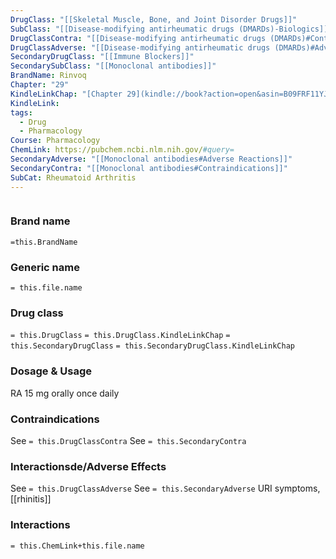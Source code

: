 ```yaml
---
DrugClass: "[[Skeletal Muscle, Bone, and Joint Disorder Drugs]]"
SubClass: "[[Disease-modifying antirheumatic drugs (DMARDs)-Biologics]]"
DrugClassContra: "[[Disease-modifying antirheumatic drugs (DMARDs)#Contraindications]]"
DrugClassAdverse: "[[Disease-modifying antirheumatic drugs (DMARDs)#Adverse Reactions]]"
SecondaryDrugClass: "[[Immune Blockers]]"
SecondarySubClass: "[[Monoclonal antibodies]]"
BrandName: Rinvoq
Chapter: "29"
KindleLinkChap: "[Chapter 29](kindle://book?action=open&asin=B09FRF11YJ&location=15248)"
KindleLink: 
tags:
  - Drug
  - Pharmacology
Course: Pharmacology
ChemLink: https://pubchem.ncbi.nlm.nih.gov/#query=
SecondaryAdverse: "[[Monoclonal antibodies#Adverse Reactions]]"
SecondaryContra: "[[Monoclonal antibodies#Contraindications]]"
SubCat: Rheumatoid Arthritis
---
```

```smiles

```

### Brand name
`=this.BrandName`

### Generic name
`= this.file.name`

### Drug class 
`= this.DrugClass`
	`= this.DrugClass.KindleLinkChap`
`= this.SecondaryDrugClass`
	`= this.SecondaryDrugClass.KindleLinkChap`

### Dosage & Usage
RA
15 mg orally once daily

### Contraindications
See `= this.DrugClassContra`
See `= this.SecondaryContra`

### Interactionsde/Adverse Effects
See `= this.DrugClassAdverse`
See `= this.SecondaryAdverse`
URI symptoms, [[rhinitis]]

### Interactions

`= this.ChemLink+this.file.name`

